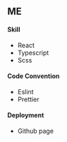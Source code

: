 ## ME
#### Skill
- React
- Typescript
- Scss

#### Code Convention
- Eslint
- Prettier

#### Deployment
- Github page
